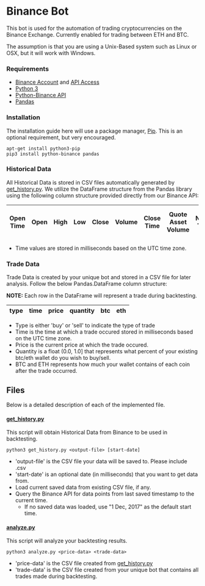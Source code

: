 # Binance Bot

This bot is used for the automation of trading cryptocurrencies on the Binance Exchange. Currently enabled for trading between ETH and BTC.

The assumption is that you are using a Unix-Based system such as Linux or OSX, but it will work with Windows.

### Requirements

- [Binance Account](https://www.binance.com/register.html) and [API Access](https://www.binance.com/userCenter/createApi.html)
- [Python 3](https://www.python.org/downloads/)
- [Python-Binance API](https://github.com/sammchardy/python-binance)
- [Pandas](https://pandas.pydata.org)

### Installation

The installation guide here will use a package manager, [Pip](https://pip.pypa.io/en/stable/). This is an optional requirement, but very encouraged.

```
apt-get install python3-pip
pip3 install python-binance pandas
```

### Historical Data

All Historical Data is stored in CSV files automatically generated by [get_history.py](https://github.com/AlecMasterson/binance-bot/blob/master/get_history.py). We utilize the DataFrame structure from the Pandas library using the following column structure provided directly from our Binance API:

| Open Time | Open | High | Low | Close | Volume | Close Time | Quote Asset Volume | Number Trades | Taker Base Asset Volume | Take Quote Asset Volume | Ignore |
| --------- | ----| ----- | --- | ----- | ------ | ---------- | ------------------ | ------------- | ----------------------- | ----------------------- | ------ |

- Time values are stored in milliseconds based on the UTC time zone.

### Trade Data

Trade Data is created by your unique bot and stored in a CSV file for later analysis. Follow the below Pandas.DataFrame column structure:

**NOTE:** Each row in the DataFrame will represent a trade during backtesting.

| type | time | price | quantity | btc | eth |
| ---- | -----| ----- | -------- | --- | --- |

- Type is either 'buy' or 'sell' to indicate the type of trade
- Time is the time at which a trade occured stored in milliseconds based on the UTC time zone.
- Price is the current price at which the trade occured.
- Quantity is a float (0.0, 1.0] that represents what percent of your existing btc/eth wallet do you wish to buy/sell.
- BTC and ETH represents how much your wallet contains of each coin after the trade occurred.

## Files

Below is a detailed description of each of the implemented file.

#### [get_history.py](https://github.com/AlecMasterson/binance-bot/blob/master/get_history.py)
This script will obtain Historical Data from Binance to be used in backtesting.
```
python3 get_history.py <output-file> [start-date]
```
- 'output-file' is the CSV file your data will be saved to. Please include .csv
- 'start-date' is an optional date (in milliseconds) that you want to get data from.
- Load current saved data from existing CSV file, if any.
- Query the Binance API for data points from last saved timestamp to the current time.
  - If no saved data was loaded, use "1 Dec, 2017" as the default start time.

#### [analyze.py](https://github.com/AlecMasterson/binance-bot/blob/master/analyze.py)
This script will analyze your backtesting results.
```
python3 analyze.py <price-data> <trade-data>
```
- 'price-data' is the CSV file created from [get_history.py](https://github.com/AlecMasterson/binance-bot/blob/master/get_history.py)
- 'trade-data' is the CSV file created from your unique bot that contains all trades made during backtesting.